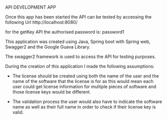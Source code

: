 API DEVELOPMENT APP

Once this app has been started the API can be tested by accessing the following Url http://localhost:8080/

for the getKey API the authorised password is: password1


This application was created using Java, Spring boot with Spring web, Swagger2 and the Google Guava Library.

The swagger2 framework is used to access the API for testing purposes.

During the creation of this application I made the following assumptions:

  * The license should be created using both the name
of the user and the name of the software that the license is for as this would mean each user could get license information
for multiple pieces of software and those license keys would be different.

  * The validation process the user would also have to indicate the software name as well as
their full name in order to check if their license key is valid.
